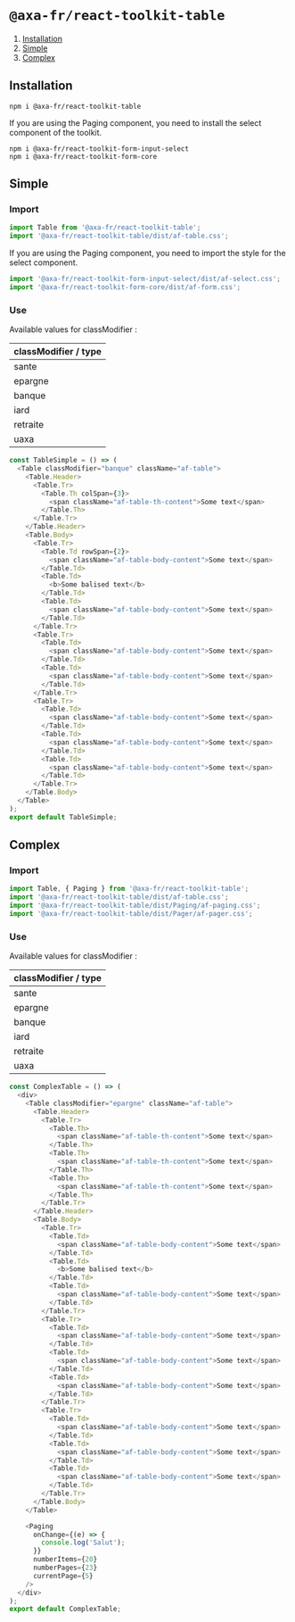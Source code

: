 # `@axa-fr/react-toolkit-table`

1. [Installation](#installation)
2. [Simple](#simple)
3. [Complex](#complex)

## Installation

```shell script
npm i @axa-fr/react-toolkit-table
```

If you are using the Paging component, you need to install the select component of the toolkit.

```shell script
npm i @axa-fr/react-toolkit-form-input-select
npm i @axa-fr/react-toolkit-form-core
```

## Simple

### Import

```javascript
import Table from '@axa-fr/react-toolkit-table';
import '@axa-fr/react-toolkit-table/dist/af-table.css';
```

If you are using the Paging component, you need to import the style for the select component.

```javascript
import '@axa-fr/react-toolkit-form-input-select/dist/af-select.css';
import '@axa-fr/react-toolkit-form-core/dist/af-form.css';
```

### Use

Available values for classModifier :

| classModifier / type |
| -------------------- |
| sante                |
| epargne              |
| banque               |
| iard                 |
| retraite             |
| uaxa                 |

```javascript
const TableSimple = () => (
  <Table classModifier="banque" className="af-table">
    <Table.Header>
      <Table.Tr>
        <Table.Th colSpan={3}>
          <span className="af-table-th-content">Some text</span>
        </Table.Th>
      </Table.Tr>
    </Table.Header>
    <Table.Body>
      <Table.Tr>
        <Table.Td rowSpan={2}>
          <span className="af-table-body-content">Some text</span>
        </Table.Td>
        <Table.Td>
          <b>Some balised text</b>
        </Table.Td>
        <Table.Td>
          <span className="af-table-body-content">Some text</span>
        </Table.Td>
      </Table.Tr>
      <Table.Tr>
        <Table.Td>
          <span className="af-table-body-content">Some text</span>
        </Table.Td>
        <Table.Td>
          <span className="af-table-body-content">Some text</span>
        </Table.Td>
      </Table.Tr>
      <Table.Tr>
        <Table.Td>
          <span className="af-table-body-content">Some text</span>
        </Table.Td>
        <Table.Td>
          <span className="af-table-body-content">Some text</span>
        </Table.Td>
        <Table.Td>
          <span className="af-table-body-content">Some text</span>
        </Table.Td>
      </Table.Tr>
    </Table.Body>
  </Table>
);
export default TableSimple;
```

## Complex

### Import

```javascript
import Table, { Paging } from '@axa-fr/react-toolkit-table';
import '@axa-fr/react-toolkit-table/dist/af-table.css';
import '@axa-fr/react-toolkit-table/dist/Paging/af-paging.css';
import '@axa-fr/react-toolkit-table/dist/Pager/af-pager.css';
```

### Use

Available values for classModifier :

| classModifier / type |
| -------------------- |
| sante                |
| epargne              |
| banque               |
| iard                 |
| retraite             |
| uaxa                 |

```javascript
const ComplexTable = () => (
  <div>
    <Table classModifier="epargne" className="af-table">
      <Table.Header>
        <Table.Tr>
          <Table.Th>
            <span className="af-table-th-content">Some text</span>
          </Table.Th>
          <Table.Th>
            <span className="af-table-th-content">Some text</span>
          </Table.Th>
          <Table.Th>
            <span className="af-table-th-content">Some text</span>
          </Table.Th>
        </Table.Tr>
      </Table.Header>
      <Table.Body>
        <Table.Tr>
          <Table.Td>
            <span className="af-table-body-content">Some text</span>
          </Table.Td>
          <Table.Td>
            <b>Some balised text</b>
          </Table.Td>
          <Table.Td>
            <span className="af-table-body-content">Some text</span>
          </Table.Td>
        </Table.Tr>
        <Table.Tr>
          <Table.Td>
            <span className="af-table-body-content">Some text</span>
          </Table.Td>
          <Table.Td>
            <span className="af-table-body-content">Some text</span>
          </Table.Td>
          <Table.Td>
            <span className="af-table-body-content">Some text</span>
          </Table.Td>
        </Table.Tr>
        <Table.Tr>
          <Table.Td>
            <span className="af-table-body-content">Some text</span>
          </Table.Td>
          <Table.Td>
            <span className="af-table-body-content">Some text</span>
          </Table.Td>
          <Table.Td>
            <span className="af-table-body-content">Some text</span>
          </Table.Td>
        </Table.Tr>
      </Table.Body>
    </Table>

    <Paging
      onChange={(e) => {
        console.log('Salut');
      }}
      numberItems={20}
      numberPages={23}
      currentPage={5}
    />
  </div>
);
export default ComplexTable;
```
